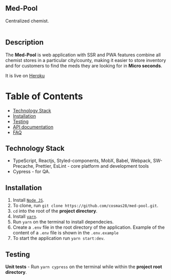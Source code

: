 ## Med-Pool

Centralized chemist.
<br />
<br />

## Description

The **Med-Pool** is web application with SSR and PWA features combine all chemist  stores in a particular city/county, making it easier to store inventory and for customers to find the meds they are looking for in **Micro seconds**.

It is live on [Heroku](#url)
<br />

# Table of Contents

- [Technology Stack](#technology-stack)
- [Installation](#installation)
- [Testing](#testing)
- [API documentation](#api-documentation)
- [FAQ](#faqs)

## Technology Stack

- TypeScript, Reactjs, Styled-components, MobX, Babel, Webpack, SW-Precache, Prettier, EsLint - core platform and development tools
- Cypress - for QA.

## Installation

1. Install [`Node JS`](https://nodejs.org/en/).
2. To clone, run `git clone https://github.com/cosmas28/med-pool.git`.
3. `cd` into the root of the **project directory**.
4. Install [`yarn`](https://docs.npmjs.com/).
5. Run `yarn` on the terminal to install dependecies.
6. Create a `.env` file in the root directory of the application. Example of the content of a `.env` file is shown in the `.env.example`
7. To start the application run `yarn start:dev`.

## Testing

**Unit tests** - Run `yarn cypress` on the terminal while within the **project root directory**.
